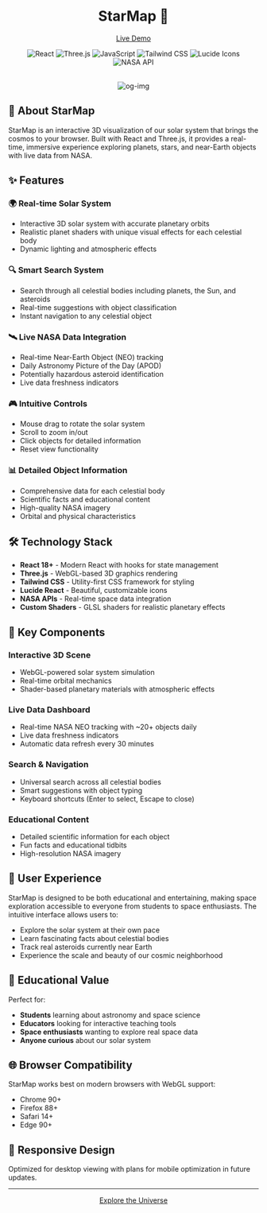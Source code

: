 <div align="center">
  
# StarMap 🌌
[Live Demo](https://drbaph.is-a.dev/StarMap/)
</div>

<div align="center">
  <img src="https://img.shields.io/badge/React-20232A?style=for-the-badge&logo=react&logoColor=61DAFB" alt="React" />
  <img src="https://img.shields.io/badge/Three.js-000000?style=for-the-badge&logo=three.js&logoColor=white" alt="Three.js" />
  <img src="https://img.shields.io/badge/JavaScript-ES6+-F7DF1E?style=for-the-badge&logo=javascript&logoColor=black" alt="JavaScript" />
  <img src="https://img.shields.io/badge/Tailwind_CSS-38B2AC?style=for-the-badge&logo=tailwind-css&logoColor=white" alt="Tailwind CSS" />
  <img src="https://img.shields.io/badge/Lucide-F56565?style=for-the-badge&logo=lucide&logoColor=white" alt="Lucide Icons" />
  <img src="https://img.shields.io/badge/NASA_API-0B3D91?style=for-the-badge&logo=nasa&logoColor=white" alt="NASA API" />
</div>

<div align="center">
<br>
  
![og-img](https://github.com/user-attachments/assets/b95dc2ce-1399-4df4-8046-62710f3ef985)

</div>

## 🚀 About StarMap

StarMap is an interactive 3D visualization of our solar system that brings the cosmos to your browser. Built with React and Three.js, it provides a real-time, immersive experience exploring planets, stars, and near-Earth objects with live data from NASA.

## ✨ Features

### 🌍 **Real-time Solar System**
- Interactive 3D solar system with accurate planetary orbits
- Realistic planet shaders with unique visual effects for each celestial body
- Dynamic lighting and atmospheric effects

### 🔍 **Smart Search System**
- Search through all celestial bodies including planets, the Sun, and asteroids
- Real-time suggestions with object classification
- Instant navigation to any celestial object

### 🛰️ **Live NASA Data Integration**
- Real-time Near-Earth Object (NEO) tracking
- Daily Astronomy Picture of the Day (APOD)
- Potentially hazardous asteroid identification
- Live data freshness indicators

### 🎮 **Intuitive Controls**
- Mouse drag to rotate the solar system
- Scroll to zoom in/out
- Click objects for detailed information
- Reset view functionality

### 📊 **Detailed Object Information**
- Comprehensive data for each celestial body
- Scientific facts and educational content
- High-quality NASA imagery
- Orbital and physical characteristics

## 🛠️ Technology Stack

- **React 18+** - Modern React with hooks for state management
- **Three.js** - WebGL-based 3D graphics rendering
- **Tailwind CSS** - Utility-first CSS framework for styling
- **Lucide React** - Beautiful, customizable icons
- **NASA APIs** - Real-time space data integration
- **Custom Shaders** - GLSL shaders for realistic planetary effects

## 🌟 Key Components

### **Interactive 3D Scene**
- WebGL-powered solar system simulation
- Real-time orbital mechanics
- Shader-based planetary materials with atmospheric effects

### **Live Data Dashboard**
- Real-time NASA NEO tracking with ~20+ objects daily
- Live data freshness indicators
- Automatic data refresh every 30 minutes

### **Search & Navigation**
- Universal search across all celestial bodies
- Smart suggestions with object typing
- Keyboard shortcuts (Enter to select, Escape to close)

### **Educational Content**
- Detailed scientific information for each object
- Fun facts and educational tidbits
- High-resolution NASA imagery

## 🎯 User Experience

StarMap is designed to be both educational and entertaining, making space exploration accessible to everyone from students to space enthusiasts. The intuitive interface allows users to:

- Explore the solar system at their own pace
- Learn fascinating facts about celestial bodies
- Track real asteroids currently near Earth
- Experience the scale and beauty of our cosmic neighborhood

## 🔬 Educational Value

Perfect for:
- **Students** learning about astronomy and space science
- **Educators** looking for interactive teaching tools
- **Space enthusiasts** wanting to explore real space data
- **Anyone curious** about our solar system

## 🌐 Browser Compatibility

StarMap works best on modern browsers with WebGL support:
- Chrome 90+
- Firefox 88+
- Safari 14+
- Edge 90+

## 📱 Responsive Design

Optimized for desktop viewing with plans for mobile optimization in future updates.

---

<div align="center">


[Explore the Universe](https://drbaph.is-a.dev/StarMap/)

</div>

